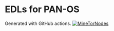 # EDLs for PAN-OS
Generated with GitHub actions.
[![MineTorNodes](https://github.com/jamesholland-uk/external-dynamic-lists/actions/workflows/tor.yml/badge.svg?branch=main)](https://github.com/jamesholland-uk/external-dynamic-lists/actions/workflows/tor.yml)
